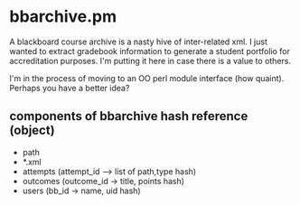 # bbarchive.pm

A blackboard course archive is a nasty hive of inter-related xml.  I
just wanted to extract gradebook information to generate a student
portfolio for accreditation purposes.  I'm putting it here in case
there is a value to others.

I'm in the process of moving to an OO perl module interface (how
quaint).  Perhaps you have a better idea?


## components of bbarchive hash reference (object)
* path
* *.xml
* attempts (attempt_id -->  list of path,type hash)
* outcomes (outcome_id -> title, points hash)
* users (bb_id -> name, uid hash)
